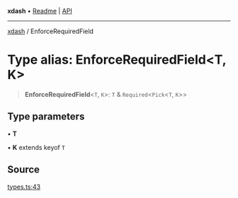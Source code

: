 **xdash** • [Readme](../README.md) \| [API](../globals.md)

***

[xdash](../README.md) / EnforceRequiredField

# Type alias: EnforceRequiredField\<T, K\>

> **EnforceRequiredField**\<`T`, `K`\>: `T` & `Required`\<`Pick`\<`T`, `K`\>\>

## Type parameters

• **T**

• **K** extends keyof `T`

## Source

[types.ts:43](https://github.com/shtse8/xdash/blob/55c7e43/src/types.ts#L43)
